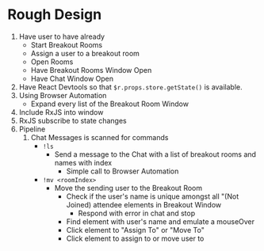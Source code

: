 # Rough Design

1. Have user to have already
    * Start Breakout Rooms
    * Assign a user to a breakout room
    * Open Rooms
    * Have Breakout Rooms Window Open
    * Have Chat Window Open
1. Have React Devtools so that `$r.props.store.getState()` is available.
1. Using Browser Automation
    * Expand every list of the Breakout Room Window
1. Include RxJS into window
1. RxJS subscribe to state changes
1. Pipeline
    1. Chat Messages is scanned for commands
        * `!ls`
            - Send a message to the Chat with a list of breakout rooms and names with index
                - Simple call to Browser Automation
        * `!mv <roomIndex>`
            - Move the sending user to the Breakout Room
                - Check if the user's name is unique amongst all "(Not Joined) attendee elements in Breakout Window
                    - Respond with error in chat and stop
                - Find element with user's name and emulate a mouseOver
                - Click element to "Assign To" or "Move To"
                - Click element to assign to or move user to
